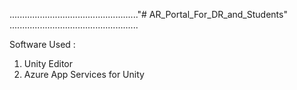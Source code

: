 ..................................................."# AR_Portal_For_DR_and_Students" ...................................................

Software Used :
  1) Unity Editor
  2) Azure App Services for Unity

